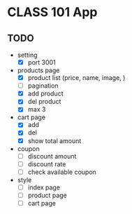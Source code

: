 # CLASS 101 App

## TODO

- setting
  - [x] port 3001
- products page
  - [x] product list (price, name, image, )
  - [ ] pagination
  - [x] add product
  - [x] del product
  - [x] max 3
- cart page
  - [x] add
  - [x] del
  - [x] show total amount
- coupon
  - [ ] discount amount
  - [ ] discount rate
  - [ ] check available coupon
- style
  - [ ] index page
  - [ ] product page
  - [ ] cart page
